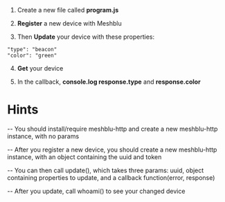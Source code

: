 1) Create a new file called **program.js**

2) **Register** a new device with Meshblu

3) Then **Update** your device with these properties:
```
"type": "beacon"
"color": "green"
```

4) **Get** your device

5) In the callback, **console.log response.type** and **response.color**

# Hints
-- You should install/require meshblu-http and create a new meshblu-http instance, with no params

-- After you register a new device, you should create a new meshblu-http instance, with an object containing the uuid and token

-- You can then call update(), which takes three params: uuid, object containing properties to update, and a callback function(error, response)

-- After you update, call whoami() to see your changed device
